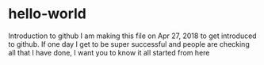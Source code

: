 # hello-world
Introduction to github
I am making this file on Apr 27, 2018 to get introduced to github. If one day I get to be super successful and people are checking all that I have done, I want you to know it all started from here


